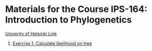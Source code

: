 # Materials for the Course IPS-164: Introduction to Phylogenetics
 
 [Univerity of Helsinki Link](https://studies.helsinki.fi/courses/cur/hy-opt-cur-2223-5fa6d34a-798a-41ce-af6e-ac0ea3c2955e)
 
1. [Exercise 1. Calculate likelihood on tree](https://github.com/sergeitarasov/Course_IPS-164/wiki/Likelihood-Estimation)
